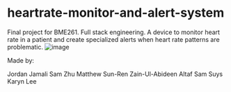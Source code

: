 # heartrate-monitor-and-alert-system

Final project for BME261. Full stack engineering. A device to monitor heart rate in a patient and create specialized alerts when heart rate patterns are problematic. 
![image](https://user-images.githubusercontent.com/31671594/180347597-e3e6e1f2-62b2-4be9-b728-6a2bd1109c3a.png)

Made by:

Jordan Jamali
Sam Zhu
Matthew Sun-Ren
Zain-Ul-Abideen Altaf
Sam Suys
Karyn Lee
